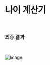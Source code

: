 # 나이 계산기

<br/>

### 최종 결과

<br/>

![Image](https://github.com/user-attachments/assets/600c5209-5422-43eb-8178-c7740cb48d49)
